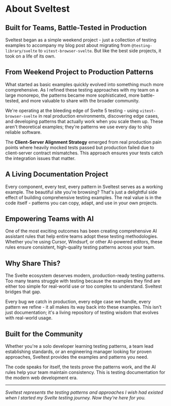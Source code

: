 # About Sveltest

## Built for Teams, Battle-Tested in Production

Sveltest began as a simple weekend project - just a collection of
testing examples to accompany my blog post about migrating from
`@testing-library/svelte` to `vitest-browser-svelte`. But like the
best side projects, it took on a life of its own.

## From Weekend Project to Production Patterns

What started as basic examples quickly evolved into something much
more comprehensive. As I refined these testing approaches with my team
on a large monorepo, the patterns became more sophisticated, more
battle-tested, and more valuable to share with the broader community.

We're operating at the bleeding edge of Svelte 5 testing - using
`vitest-browser-svelte` in real production environments, discovering
edge cases, and developing patterns that actually work when you scale
them up. These aren't theoretical examples; they're patterns we use
every day to ship reliable software.

The **Client-Server Alignment Strategy** emerged from real production
pain points where heavily mocked tests passed but production failed
due to client-server contract mismatches. This approach ensures your
tests catch the integration issues that matter.

## A Living Documentation Project

Every component, every test, every pattern in Sveltest serves as a
working example. The beautiful site you're browsing? That's just a
delightful side effect of building comprehensive testing examples. The
real value is in the code itself - patterns you can copy, adapt, and
use in your own projects.

## Empowering Teams with AI

One of the most exciting outcomes has been creating comprehensive AI
assistant rules that help entire teams adopt these testing
methodologies. Whether you're using Cursor, Windsurf, or other
AI-powered editors, these rules ensure consistent, high-quality
testing patterns across your team.

## Why Share This?

The Svelte ecosystem deserves modern, production-ready testing
patterns. Too many teams struggle with testing because the examples
they find are either too simple for real-world use or too complex to
understand. Sveltest bridges that gap.

Every bug we catch in production, every edge case we handle, every
pattern we refine - it all makes its way back into these examples.
This isn't just documentation; it's a living repository of testing
wisdom that evolves with real-world usage.

## Built for the Community

Whether you're a solo developer learning testing patterns, a team lead
establishing standards, or an engineering manager looking for proven
approaches, Sveltest provides the examples and patterns you need.

The code speaks for itself, the tests prove the patterns work, and the
AI rules help your team maintain consistency. This is testing
documentation for the modern web development era.

---

_Sveltest represents the testing patterns and approaches I wish had
existed when I started my Svelte testing journey. Now they're here for
you._
